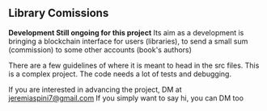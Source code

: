 ## Library Comissions 

**Development Still ongoing for this project**
Its aim as a development is bringing a
blockchain interface for users (libraries), to send a small sum (commission) to some other accounts (book's authors)

There are a few guidelines of where it is meant to head in the src files. This is a complex project. The code needs a lot of tests and debugging.

If you are interested in advancing the project, DM at jeremiaspini7@gmail.com If you simply want to say hi, you can DM too